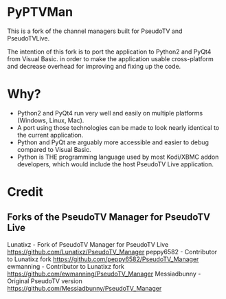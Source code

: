 PyPTVMan
========
This is a fork of the channel managers built for PseudoTV and PseudoTVLive. 

The intention of this fork is to port the application to Python2 and PyQt4 from Visual Basic. in order to make the application usable cross-platform and decrease overhead for improving and fixing up the code.

Why?
====
- Python2 and PyQt4 run very well and easily on multiple platforms (Windows, Linux, Mac).
- A port using those technologies can be made to look nearly identical to the current application.
- Python and PyQt are arguably more accessible and easier to debug compared to Visual Basic.
- Python is THE programming language used by most Kodi/XBMC addon developers, which would include the host PseudoTV Live application.

Credit
======
Forks of the PseudoTV Manager for PseudoTV Live
-----------------------------------------------
Lunatixz - Fork of PseudoTV Manager for PseudoTV Live
https://github.com/Lunatixz/PseudoTV_Manager
peppy6582 - Contributor to Lunatixz fork
https://github.com/peppy6582/PseudoTV_Manager
ewmanning - Contributor to Lunatixz fork
https://github.com/ewmanning/PseudoTV_Manager
Messiadbunny - Original PseudoTV version
https://github.com/Messiadbunny/PseudoTV_Manager